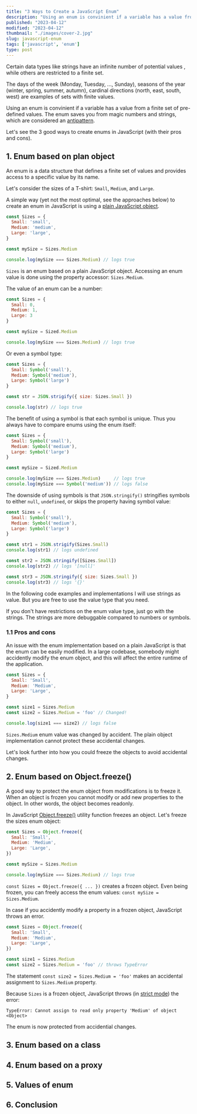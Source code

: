 ```yaml
---
title: "3 Ways to Create a JavaScript Enum"
description: "Using an enum is convinient if a variable has a value from a finite set. The enum saves you from magic numbers and strings."
published: "2023-04-12"
modified: "2023-04-12"
thumbnail: "./images/cover-2.jpg"
slug: javascript-enum
tags: ['javascript', 'enum']
type: post
---
```


Certain data types like strings have an infinite number of potential values , while others are restricted to a finite set.  

The days of the week (Monday, Tuesday, ..., Sunday), seasons of the year (winter, spring, summer, autumn), cardinal directions (north, east, south, west) are examples of sets with finite values.  

Using an enum is convinient if a variable has a value from a finite set of pre-defined values. The enum saves you from magic numbers and strings, which are considered an [antipattern](https://stackoverflow.com/questions/47882/what-is-a-magic-number-and-why-is-it-bad).    

Let's see the 3 good ways to create enums in JavaScript (with their pros and cons).  

<Affiliate type="traversyJavaScript" />

<TableOfContents maxLevel={1} />

## 1. Enum based on plan object

An enum is a data structure that defines a finite set of values and provides access to a specific value by its name.  

Let's consider the sizes of a T-shirt: `Small`, `Medium`, and `Large`. 

A simple way (yet not the most optimal, see the approaches below) to create an enum in JavaScript is using a [plain JavaScript object](https://developer.mozilla.org/en-US/docs/Learn/JavaScript/Objects/Basics).  

```javascript
const Sizes = {
  Small: 'small',
  Medium: 'medium',
  Large: 'large',
}

const mySize = Sizes.Medium

console.log(mySize === Sizes.Medium) // logs true
```

`Sizes` is an enum based on a plain JavaScript object. Accessing an enum value is done using the property accessor: `Sizes.Medium`.  

The value of an enum can be a number:

```javascript
const Sizes = {
  Small: 0,
  Medium: 1,
  Large: 3
}

const mySize = Sized.Medium

console.log(mySize === Sizes.Medium) // logs true
```

Or even a symbol type:

```javascript
const Sizes = {
  Small: Symbol('small'),
  Medium: Symbol('medium'),
  Large: Symbol('large')
}

const str = JSON.strigify({ size: Sizes.Small })

console.log(str) // logs true
```

The benefit of using a symbol is that each symbol is unique. Thus you always have to compare enums using the enum itself:

```javascript
const Sizes = {
  Small: Symbol('small'),
  Medium: Symbol('medium'),
  Large: Symbol('large')
}

const mySize = Sized.Medium

console.log(mySize === Sizes.Medium)     // logs true
console.log(mySize === Symbol('medium')) // logs false
```

The downside of using symbols is that `JSON.stringify()` stringifies symbols to either `null`, `undefined`, or skips the property having symbol value:

```javascript
const Sizes = {
  Small: Symbol('small'),
  Medium: Symbol('medium'),
  Large: Symbol('large')
}

const str1 = JSON.strigify(Sizes.Small)
console.log(str1) // logs undefined

const str2 = JSON.stringify([Sizes.Small])
console.log(str2) // logs '[null]'

const str3 = JSON.stringify({ size: Sizes.Small })
console.log(str3) // logs '{}'
```

In the following code examples and implementations I will use strings as value. But you are free to use the value type that you need. 

If you don't have restrictions on the enum value type, just go with the strings. The strings are more debuggable compared to numbers or symbols.  

### 1.1 Pros and cons

An issue with the enum implementation based on a plain JavaScript is that the enum can be easily modified. In a large codebase, somebody might accidently modify the enum object, and this will affect the entire runtime of the application.  

```javascript
const Sizes = {
  Small: 'Small',
  Medium: 'Medium',
  Large: 'Large',
}

const size1 = Sizes.Medium
const size2 = Sizes.Medium = 'foo' // Changed!

console.log(size1 === size2) // logs false
```

`Sizes.Medium` enum value was changed by accident. The plain object implementation cannot protect these accidental changes.  

Let's look further into how you could freeze the objects to avoid accidental changes.  

## 2. Enum based on Object.freeze()

A good way to protect the enum object from modifications is to freeze it. When an object is frozen you cannot modify or add new properties to the object. In other words, the object becomes readonly.  

In JavaScript [Object.freeze()](https://developer.mozilla.org/en-US/docs/Web/JavaScript/Reference/Global_Objects/Object/freeze) utility function freezes an object. Let's freeze the sizes enum object:

```javascript
const Sizes = Object.freeze({
  Small: 'Small',
  Medium: 'Medium',
  Large: 'Large',
})

const mySize = Sizes.Medium

console.log(mySize === Sizes.Medium) // logs true
```

`const Sizes = Object.freeze({ ... })` creates a frozen object. Even being frozen, you can freely access the enum values: `const mySize = Sizes.Medium`.  

In case if you accidently modify a property in a frozen object, JavaScript throws an error.  

```javascript
const Sizes = Object.freeze({
  Small: 'Small',
  Medium: 'Medium',
  Large: 'Large',
})

const size1 = Sizes.Medium
const size2 = Sizes.Medium = 'foo' // throws TypeError
```

The statement `const size2 = Sizes.Medium = 'foo'` makes an accidental assignment to `Sizes.Medium` property. 

Because `Sizes` is a frozen object, JavaScript throws (in [strict mode](https://developer.mozilla.org/en-US/docs/Web/JavaScript/Reference/Strict_mode)) the error:

```
TypeError: Cannot assign to read only property 'Medium' of object <Object>
```

The enum is now protected from accidential changes.  

## 3. Enum based on a class

## 4. Enum based on a proxy

## 5. Values of enum

## 6. Conclusion

